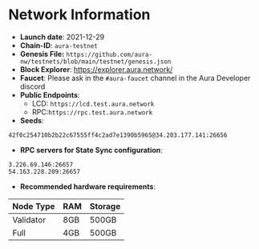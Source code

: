 # Network Information
- **Launch date**: 2021-12-29
- **Chain-ID**: `aura-testnet`
- **Genesis File:** `https://github.com/aura-nw/testnets/blob/main/testnet/genesis.json`
- **Block Explorer**: https://explorer.aura.network/
- **Faucet**: Please ask in the `#aura-faucet` channel in the Aura Developer discord
- **Public Endpoints**:
  - LCD: `https://lcd.test.aura.network`
  - RPC:`https://rpc.test.aura.network`
- **Seeds**:
```
42f0c254710b2b22c67555ff4c2ad7e1390b5965@34.203.177.141:26656
```
- **RPC servers for State Sync configuration**:
```
3.226.69.146:26657
54.163.228.209:26657
```
- **Recommended hardware requirements**:

| Node Type  | RAM  | Storage  | 
|------------|------|----------|
| Validator  | 8GB  | 500GB    |
| Full       | 4GB  | 500GB    |  
